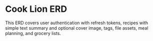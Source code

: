 # Cook Lion ERD

This ERD covers user authentication with refresh tokens, recipes with simple text summary and optional cover image, tags, file assets, meal planning, and grocery lists.

